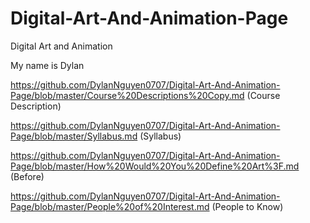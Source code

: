 # Digital-Art-And-Animation-Page
Digital Art and Animation


My name is Dylan

https://github.com/DylanNguyen0707/Digital-Art-And-Animation-Page/blob/master/Course%20Descriptions%20Copy.md (Course Description)

https://github.com/DylanNguyen0707/Digital-Art-And-Animation-Page/blob/master/Syllabus.md (Syllabus)


https://github.com/DylanNguyen0707/Digital-Art-And-Animation-Page/blob/master/How%20Would%20You%20Define%20Art%3F.md (Before)


https://github.com/DylanNguyen0707/Digital-Art-And-Animation-Page/blob/master/People%20of%20Interest.md (People to Know)
